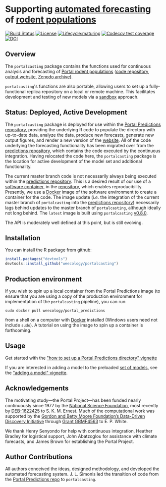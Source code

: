 # Supporting [automated forecasting](https://github.com/weecology/portalPredictions) of [rodent populations](https://portal.weecology.org/)
[![Build Status](https://travis-ci.org/weecology/portalcasting.svg?branch=master)](https://travis-ci.org/weecology/portalcasting)
[![License](http://img.shields.io/badge/license-MIT-blue.svg)](https://raw.githubusercontent.com/weecology/portalPredictions/master/LICENSE)
[![Lifecycle:maturing](https://img.shields.io/badge/lifecycle-maturing-blue.svg)](https://www.tidyverse.org/lifecycle/#maturing)
[![Codecov test coverage](https://img.shields.io/codecov/c/github/weecology/portalcasting/master.svg)](https://codecov.io/github/weecology/portalcasting/branch/master)
[![DOI](https://zenodo.org/badge/DOI/10.5281/zenodo.3332973.svg)](https://doi.org/10.5281/zenodo.3332973)

## Overview

The `portalcasting` package contains the functions used for continuous
analysis and forecasting of [Portal rodent populations](https://portal.weecology.org/) 
([code repository](https://github.com/weecology/portalPredictions),
[output website](http://portal.naturecast.org/),
[Zenodo archive](https://zenodo.org/record/2543733)).

`portalcasting`'s functions are also portable, allowing
users to set up a fully-functional replica repository on a local or 
remote machine. This facilitates development and testing of new models
via a [sandbox](https://en.wikipedia.org/wiki/Sandbox_(software_development))
approach. 

## Status: Deployed, Active Development

The `portalcasting` package is deployed for use within the [Portal Predictions
repository](https://github.com/weecology/portalPredictions), providing
the underlying R code to populate the directory with up-to-date data,
analyze the data, produce new forecasts, generate new output figures,
and render a new version of the [website](http://portal.naturecast.org/).
All of the code underlying the forecasting functionality has been migrated 
over from the [predictions repository](https://github.com/weecology/portalPredictions),
which contains the code executed by the continuous integration.
Having relocated the code here, the `portalcasting` package is the location 
for active development of the model set and additional functionality. 

The current master branch code is not necessarily always being executed within 
the [predictions repository](https://github.com/weecology/portalPredictions). 
This is a desired result of our use of a [software
container](https://en.wikipedia.org/wiki/Operating-system-level_virtualization),
in the [repository](https://github.com/weecology/portalPredictions),
which enables reproducibility. Presently, we use a 
[Docker](https://hub.docker.com/r/weecology/portal_predictions) image of 
the software environment to create a container for the code. The 
image update (*i.e.* the integration of the current master branch of 
`portalcasting` into the [predictions 
repository](https://github.com/weecology/portalPredictions)) necessarily
lags behind updates to the master branch of `portalcasting`, although
ideally not long behind. The `latest` image is built using `portalcasting` 
[v0.8.0](https://github.com/weecology/portalcasting/releases/tag/v0.8.0).

The API is moderately well defined at this point, but is still evolving.

## Installation

You can install the R package from github:

```r
install.packages("devtools")
devtools::install_github("weecology/portalcasting")
```

## Production environment

If you wish to spin up a local container from the Portal Predictions 
image (to ensure that you are using a copy of the production environment 
for implementation of the `portalcasting` pipeline), you can run

```
sudo docker pull weecology/portal_predictions
```
from a shell on a computer with [Docker](https://www.docker.com/) installed
(Windows users need not include `sudo`). A tutorial on using the image 
to spin up a container is forthcoming. 

## Usage

Get started with the ["how to set up a Portal Predictions directory"
vignette](https://weecology.github.io/portalcasting/articles/howto.html)

If you are interested in adding a model to the preloaded [set of 
models](https://weecology.github.io/portalcasting/articles/models.html),
see the ["adding a model"
vignette](https://weecology.github.io/portalcasting/articles/adding_a_model.html). 

## Acknowledgements 

The motivating study—the Portal Project—has been funded nearly continuously 
since 1977 by the [National Science Foundation](http://nsf.gov/), most recently
by [DEB-1622425](https://www.nsf.gov/awardsearch/showAward?AWD_ID=1622425) 
to S. K. M. Ernest. Much of the computational work was supported by the 
[Gordon and Betty Moore Foundation’s Data-Driven Discovery 
Initiative](http://www.moore.org/programs/science/data-driven-discovery) 
through [Grant GBMF4563](http://www.moore.org/grants/list/GBMF4563) to E. P. 
White. 

We thank Henry Senyondo for help with continuous integration, Heather Bradley 
for logistical support, John Abatzoglou for assistance with climate 
forecasts, and James Brown for establishing the Portal Project.

## Author Contributions

All authors conceived the ideas, designed methodology, and developed the 
automated forecasting system. J. L. Simonis led the transition of code from
the [Portal Predictions repo](https://github.com/weecology/portalPredictions)
to `portalcasting`. 

